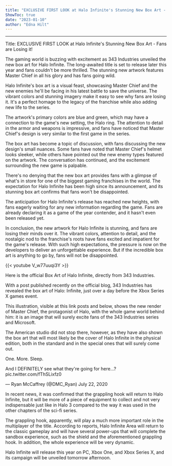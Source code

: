 ```yaml
---
title: "EXCLUSIVE FIRST LOOK at Halo Infinite's Stunning New Box Art - Fans are Losing it!"
ShowToc: true 
date: "2023-01-10"
author: "Edna Hilt"
---
```

*****
Title: EXCLUSIVE FIRST LOOK at Halo Infinite's Stunning New Box Art - Fans are Losing it!

The gaming world is buzzing with excitement as 343 Industries unveiled the new box art for Halo Infinite. The long-awaited title is set to release later this year and fans couldn't be more thrilled. The stunning new artwork features Master Chief in all his glory and has fans going wild.

Halo Infinite's box art is a visual feast, showcasing Master Chief and the new enemies he'll be facing in his latest battle to save the universe. The vibrant colors and stunning imagery make it easy to see why fans are losing it. It's a perfect homage to the legacy of the franchise while also adding new life to the series.

The artwork's primary colors are blue and green, which may have a connection to the game's new setting, the Halo ring. The attention to detail in the armor and weapons is impressive, and fans have noticed that Master Chief's design is very similar to the first game in the series.

The box art has become a topic of discussion, with fans discussing the new design's small nuances. Some fans have noted that Master Chief's helmet looks sleeker, while others have pointed out the new enemy types featured on the artwork. The conversation has continued, and the excitement surrounding the new game is palpable.

There's no denying that the new box art provides fans with a glimpse of what's in store for one of the biggest gaming franchises in the world. The expectation for Halo Infinite has been high since its announcement, and its stunning box art confirms that fans won't be disappointed.

The anticipation for Halo Infinite's release has reached new heights, with fans eagerly waiting for any new information regarding the game. Fans are already declaring it as a game of the year contender, and it hasn't even been released yet.

In conclusion, the new artwork for Halo Infinite is stunning, and fans are losing their minds over it. The vibrant colors, attention to detail, and the nostalgic nod to the franchise's roots have fans excited and impatient for the game's release. With such high expectations, the pressure is now on the developers to deliver an unforgettable experience. But if the incredible box art is anything to go by, fans will not be disappointed.

{{< youtube V_w77uuqi3Y >}} 



Here is the official Box Art of Halo Infinite, directly from 343 Industries.
 
With a post published recently on the official blog, 343 Industries has revealed the box art of Halo: Infinite, just over a day before the Xbox Series X games event.
 
This illustration, visible at this link posts and below, shows the new render of Master Chief, the protagonist of Halo, with the whole game world behind him: it is an image that will surely excite fans of the 343 Industries series and Microsoft.
 
The American studio did not stop there, however, as they have also shown the box art that will most likely be the cover of Halo Infinite in the physical edition, both in the standard and in the special ones that will surely come out.
 

 
One. More. Sleep.
 
And I DEFINITELY see what they're going for here…? pic.twitter.com/fThSLixfz0
 
— Ryan McCaffrey (@DMC_Ryan) July 22, 2020
 
In recent news, it was confirmed that the grappling hook will return to Halo Infinite, but it will be more of a piece of equipment to collect and not very indispensable just like in Halo 3 compared to the way it was used in the other chapters of the sci-fi series.
 
The grappling hook, apparently, will play a much more important role in the multiplayer of the title. According to reports, Halo Infinite Area will return to the classic gameplay and will have several power-ups that will complete the sandbox experience, such as the shield and the aforementioned grappling hook. In addition, the whole experience will be very dynamic.
 
Halo Infinite will release this year on PC, Xbox One, and Xbox Series X, and its campaign will be unveiled tomorrow afternoon.




